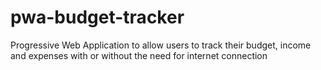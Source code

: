 # pwa-budget-tracker
Progressive Web Application to allow users to track their budget, income and expenses with or without the need for internet connection
